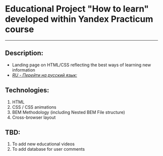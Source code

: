 # Educational Project "How to learn" developed within Yandex Practicum course
------
## Description:
* Landing page on HTML/CSS reflecting the best ways of learning new information
* [*RU - Перейти на русский язык:*](https://github.com/sv-rubik/how-to-learn/blob/master/README.md)

## Technologies:
1. HTML
2. CSS / CSS animations
3. BEM Methodology (including Nested BEM File structure)
4. Сross-browser layout

## TBD:
1. To add new educational videos
2. To add database for user comments
